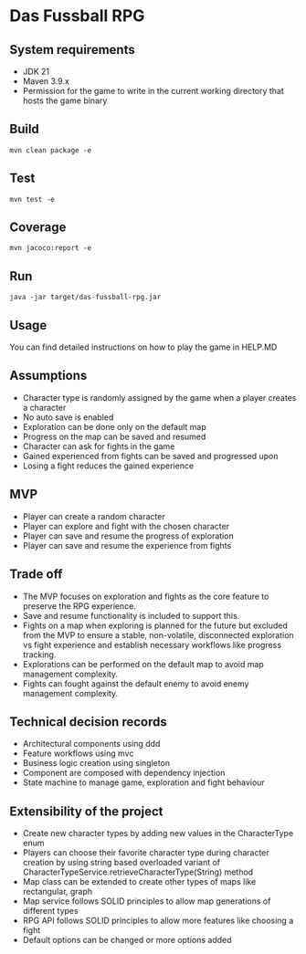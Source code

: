 # Das Fussball RPG

## System requirements
* JDK 21
* Maven 3.9.x
* Permission for the game to write in the current working directory that hosts the game binary

## Build
```
mvn clean package -e
```

## Test
```
mvn test -e
```

## Coverage
```
mvn jacoco:report -e
```

## Run
```
java -jar target/das-fussball-rpg.jar
```

## Usage
You can find detailed instructions on how to play the game in HELP.MD 

## Assumptions
* Character type is randomly assigned by the game when a player creates a character
* No auto save is enabled
* Exploration can be done only on the default map
* Progress on the map can be saved and resumed
* Character can ask for fights in the game
* Gained experienced from fights can be saved and progressed upon
* Losing a fight reduces the gained experience

## MVP
* Player can create a random character
* Player can explore and fight with the chosen character
* Player can save and resume the progress of exploration
* Player can save and resume the experience from fights

## Trade off
* The MVP focuses on exploration and fights as the core feature to preserve the RPG experience. 
* Save and resume functionality is included to support this.
* Fights on a map when exploring is planned for the future but excluded from the MVP to ensure a stable, non-volatile, disconnected 
exploration vs fight experience and establish necessary workflows like progress tracking.
* Explorations can be performed on the default map to avoid map management complexity.
* Fights can fought against the default enemy to avoid enemy management complexity.


## Technical decision records
* Architectural components using ddd
* Feature workflows using mvc
* Business logic creation using singleton
* Component are composed with dependency injection
* State machine to manage game, exploration and fight behaviour

## Extensibility of the project
* Create new character types by adding new values in the CharacterType enum
* Players can choose their favorite character type during character creation by using string based overloaded variant of CharacterTypeService.retrieveCharacterType(String) method
* Map class can be extended to create other types of maps like rectangular, graph
* Map service follows SOLID principles to allow map generations of different types
* RPG API follows SOLID principles to allow more features like choosing a fight
* Default options can be changed or more options added
